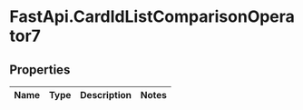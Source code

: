 # FastApi.CardIdListComparisonOperator7

## Properties
Name | Type | Description | Notes
------------ | ------------- | ------------- | -------------
